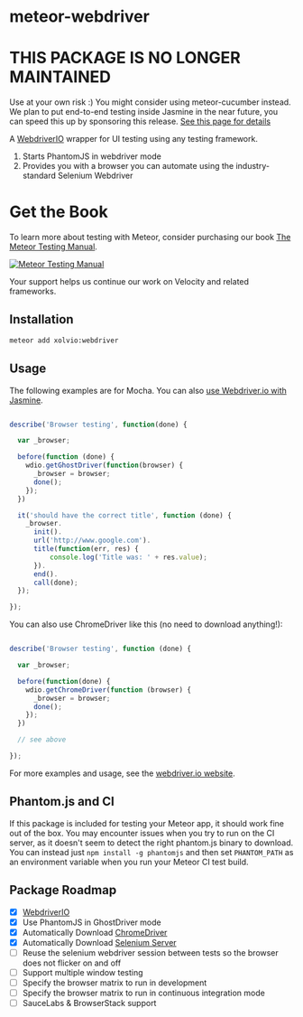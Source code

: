 meteor-webdriver
================

# THIS PACKAGE IS NO LONGER MAINTAINED
Use at your own risk :) You might consider using meteor-cucumber instead.
We plan to put end-to-end testing inside Jasmine in the near future, you can speed this up by sponsoring this release. [See this page for details](http://xolv.io/services/velocity-premium-support/)

A [WebdriverIO](http://webdriver.io) wrapper for UI testing using any testing framework.

1. Starts PhantomJS in webdriver mode
2. Provides you with a browser you can automate using the industry-standard Selenium Webdriver

# Get the Book
To learn more about testing with Meteor, consider purchasing our book [The Meteor Testing Manual](http://www.meteortesting.com/?utm_source=webdriver&utm_medium=banner&utm_campaign=webdriver).

[![Meteor Testing Manual](http://www.meteortesting.com/img/tmtm.gif)](http://www.meteortesting.com/?utm_source=webdriver&utm_medium=banner&utm_campaign=webdriver)

Your support helps us continue our work on Velocity and related frameworks.

## Installation

```sh
meteor add xolvio:webdriver
```

## Usage

The following examples are for Mocha. You can also [use Webdriver.io with Jasmine](https://github.com/Sanjo/meteor-jasmine/wiki/End-to-End-Tests).

```javascript

describe('Browser testing', function(done) {

  var _browser;

  before(function (done) {
    wdio.getGhostDriver(function(browser) {
      _browser = browser;
      done();
    });
  })

  it('should have the correct title', function (done) {
    _browser.
      init().
      url('http://www.google.com').
      title(function(err, res) {
          console.log('Title was: ' + res.value);
      }).
      end().
      call(done);
  });

});

```
You can also use ChromeDriver like this (no need to download anything!):

```javascript

describe('Browser testing', function (done) {

  var _browser;

  before(function(done) {
    wdio.getChromeDriver(function (browser) {
      _browser = browser;
      done();
    });
  })

  // see above

});

```


For more examples and usage, see the [webdriver.io website](http://webdriver.io).

## Phantom.js and CI

If this package is included for testing your Meteor app, it should work fine out of the box. You may encounter issues when you try
to run on the CI server, as it doesn't seem to detect the right phantom.js binary to download. You can instead just `npm install -g phantomjs`
and then set `PHANTOM_PATH` as an environment variable when you run your Meteor CI test build.

## Package Roadmap

- [x] [WebdriverIO](http://webdriver.io)
- [x] Use PhantomJS in GhostDriver mode
- [x] Automatically Download [ChromeDriver](https://code.google.com/p/selenium/wiki/ChromeDriver)
- [x] Automatically Download [Selenium Server](http://www.seleniumhq.org/download/)
- [ ] Reuse the selenium webdriver session between tests so the browser does not flicker on and off
- [ ] Support multiple window testing
- [ ] Specify the browser matrix to run in development
- [ ] Specify the browser matrix to run in continuous integration mode
- [ ] SauceLabs & BrowserStack support
